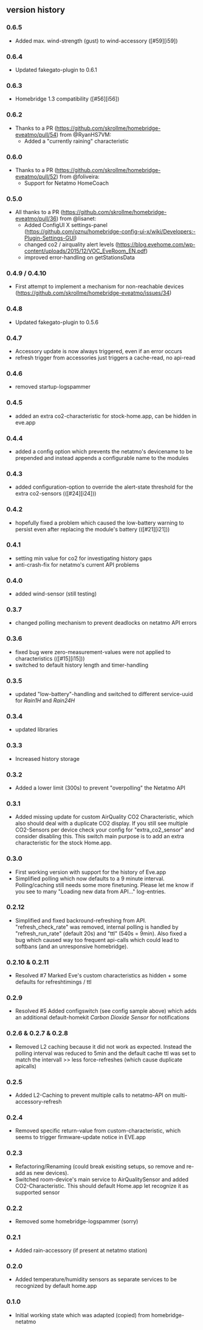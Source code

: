 ## version history

### 0.6.5
- Added max. wind-strength (gust) to wind-accessory ([#59][i59])

### 0.6.4
- Updated fakegato-plugin to 0.6.1

### 0.6.3
- Homebridge 1.3 compatibility ([#56][i56])

### 0.6.2
- Thanks to a PR (https://github.com/skrollme/homebridge-eveatmo/pull/54) from @RyanHS7VM:
    - Added a "currently raining" characteristic 

### 0.6.0
- Thanks to a PR (https://github.com/skrollme/homebridge-eveatmo/pull/52) from @foliveira:
    - Support for Netatmo HomeCoach

### 0.5.0
- All thanks to a PR (https://github.com/skrollme/homebridge-eveatmo/pull/36) from @lisanet:
    - Added ConfigUI X settings-panel (https://github.com/oznu/homebridge-config-ui-x/wiki/Developers:-Plugin-Settings-GUI)
    - changed co2 / airquality alert levels (https://blog.evehome.com/wp-content/uploads/2015/12/VOC_EveRoom_EN.pdf)
    - improved error-handling on getStationsData

### 0.4.9 / 0.4.10
- First attempt to implement a mechanism for non-reachable devices (https://github.com/skrollme/homebridge-eveatmo/issues/34)

### 0.4.8
- Updated fakegato-plugin to 0.5.6

### 0.4.7
- Accessory update is now always triggered, even if an error occurs
- refresh trigger from accessories just triggers a cache-read, no api-read

### 0.4.6
- removed startup-logspammer

### 0.4.5
- added an extra co2-characteristic for stock-home.app, can be hidden in eve.app

### 0.4.4
- added a config option which prevents the netatmo's devicename to be prepended and instead appends a configurable name to the modules

### 0.4.3
- added configuration-option to override the alert-state threshold for the extra co2-sensors (([#24][i24]))

### 0.4.2
- hopefully fixed a problem which caused the low-battery warning to persist even after replacing the module's battery (([#21][i21]))

### 0.4.1
- setting min value for co2 for investigating history gaps
- anti-crash-fix for netatmo's current API problems

### 0.4.0
- added wind-sensor (still testing)

### 0.3.7
- changed polling mechanism to prevent deadlocks on netatmo API errors 

### 0.3.6
- fixed bug were zero-measurement-values were not applied to characteristics (([#15][i15]))
- switched to default history length and timer-handling

### 0.3.5
- updated "low-battery"-handling and switched to different service-uuid for _Rain1H_ and _Rain24H_

### 0.3.4
- updated libraries

### 0.3.3
- Increased history storage 

### 0.3.2
- Added a lower limit (300s) to prevent "overpolling" the Netatmo API

### 0.3.1
- Added missing update for custom AirQuality CO2 Characteristic, which also should deal with a duplicate CO2 display. If you still see multiple CO2-Sensors per device check your config for "extra_co2_sensor" and consider disabling this. This switch main purpose is to add an extra characteristic for the stock Home.app.

### 0.3.0
- First working version with support for the history of Eve.app
- Simplified polling which now defaults to a 9 minute interval. Polling/caching still needs some more finetuning. Please let me know if you see to many "Loading new data from API..." log-entries.

### 0.2.12
- Simplified and fixed backround-refreshing from API. "refresh_check_rate" was removed, internal polling is handled by "refresh_run_rate" (default 20s) and "ttl" (540s = 9min). Also fixed a bug which caused way too frequent api-calls which could lead to softbans (and an unresponsive homebridge).

### 0.2.10 & 0.2.11
- Resolved #7 Marked Eve's custom characteristics as hidden + some defaults for refreshtimings / ttl

### 0.2.9
- Resolved #5 Added configswitch (see config sample above) which adds an additional default-homekit _Carbon Dioxide Sensor_ for notifications

### 0.2.6 & 0.2.7 & 0.2.8
- Removed L2 caching because it did not work as expected. Instead the polling interval was reduced to 5min and the default cache ttl was set to match the intervall >> less force-refreshes (which cause duplicate apicalls)

### 0.2.5
- Added L2-Caching to prevent multiple calls to netatmo-API on multi-accessory-refresh

### 0.2.4
- Removed specific return-value from custom-characteristic, which seems to trigger firmware-update notice in EVE.app

### 0.2.3
- Refactoring/Renaming (could break exisiting setups, so remove and re-add as new devices).
- Switched room-device's main service to AirQualitySensor and added CO2-Characteristic. This should default Home.app let recognize it as supported sensor

### 0.2.2
- Removed some homebridge-logspammer (sorry)

### 0.2.1
- Added rain-accessory (if present at netatmo station)

### 0.2.0
- Added temperature/humidity sensors as separate services to be recognized by default home.app

### 0.1.0
- Initial working state which was adapted (copied) from homebridge-netatmo
